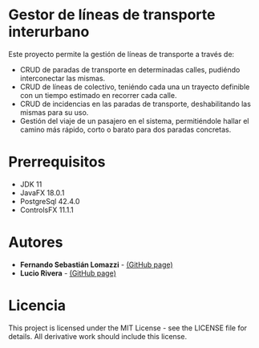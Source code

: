 # Gestor de líneas de transporte interurbano

Este proyecto permite la gestión de líneas de transporte a través de:
* CRUD de paradas de transporte en determinadas calles, pudiéndo interconectar las mismas.
* CRUD de líneas de colectivo, teniéndo cada una un trayecto definible con un tiempo estimado en recorrer cada calle.
* CRUD de incidencias en las paradas de transporte, deshabilitando las mismas para su uso.
* Gestión del viaje de un pasajero en el sistema, permitiéndole hallar el camino más rápido, corto o barato para dos paradas concretas.

# Prerrequisitos

* JDK 11
* JavaFX 18.0.1
* PostgreSql 42.4.0
* ControlsFX 11.1.1

# Autores

* **Fernando Sebastián Lomazzi** - [(GitHub page)](https://github.com/Lascot29) 
* **Lucio Rivera** - [(GitHub page)](https://github.com/Afterjack) 

# Licencia
This project is licensed under the MIT License - see the LICENSE file for details. All derivative work should include this license.
